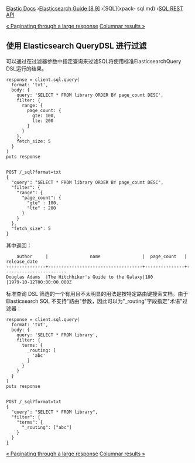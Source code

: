 

[Elastic Docs](/guide/) ›[Elasticsearch Guide [8.9]](index.md) ›[SQL](xpack-
sql.md) ›[SQL REST API](sql-rest.md)

[« Paginating through a large response](sql-pagination.md) [Columnar results
»](sql-rest-columnar.md)

## 使用 Elasticsearch QueryDSL 进行过滤

可以通过在过滤器参数中指定查询来过滤SQL将使用标准ElasticsearchQuery DSL运行的结果。

    
    
    response = client.sql.query(
      format: 'txt',
      body: {
        query: 'SELECT * FROM library ORDER BY page_count DESC',
        filter: {
          range: {
            page_count: {
              gte: 100,
              lte: 200
            }
          }
        },
        fetch_size: 5
      }
    )
    puts response
    
    
    POST /_sql?format=txt
    {
      "query": "SELECT * FROM library ORDER BY page_count DESC",
      "filter": {
        "range": {
          "page_count": {
            "gte" : 100,
            "lte" : 200
          }
        }
      },
      "fetch_size": 5
    }

其中返回：

    
    
        author     |                name                |  page_count   | release_date
    ---------------+------------------------------------+---------------+------------------------
    Douglas Adams  |The Hitchhiker's Guide to the Galaxy|180            |1979-10-12T00:00:00.000Z

标准查询 DSL 筛选的一个有用且不太明显的用法是按特定路由键搜索文档。由于 Elasticsearch SQL 不支持"路由"参数，因此可以为"_routing"字段指定"术语"过滤器：

    
    
    response = client.sql.query(
      format: 'txt',
      body: {
        query: 'SELECT * FROM library',
        filter: {
          terms: {
            _routing: [
              'abc'
            ]
          }
        }
      }
    )
    puts response
    
    
    POST /_sql?format=txt
    {
      "query": "SELECT * FROM library",
      "filter": {
        "terms": {
          "_routing": ["abc"]
        }
      }
    }

[« Paginating through a large response](sql-pagination.md) [Columnar results
»](sql-rest-columnar.md)
